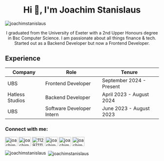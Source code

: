 <h1 align="center">Hi 👋, I'm Joachim Stanislaus</h1>

<p align="left"> <img src="https://komarev.com/ghpvc/?username=joachimstanislaus&label=Profile%20views&color=0e75b6&style=flat" alt="joachimstanislaus" /> </p>
<p align="center">I graduated from the University of Exeter with a 2nd Upper Honours degree in Bsc Computer Science. I am passionate about all things finance & tech. Started out as a Backend Developer but now a Frontend Developer. </p>

<h2>Experience</h2>

| Company           | Role                  | Tenure                  |
|--------------------|-----------------------|-------------------------|
| UBS               | Frontend Developer          | September 2024 - Present|
| Hatless Studios   | Backend Developer     | April 2023 - August 2024|
| UBS               | Software Developer Intern | June 2023 - August 2023|

<h3 align="left">Connect with me:</h3>
<p align="left">
<a href="https://twitter.com/joachimmmy" target="blank"><img align="center" src="https://raw.githubusercontent.com/rahuldkjain/github-profile-readme-generator/master/src/images/icons/Social/twitter.svg" alt="joachimmmy" height="30" width="40" /></a>
<a href="https://linkedin.com/in/joachimstanislaus" target="blank"><img align="center" src="https://raw.githubusercontent.com/rahuldkjain/github-profile-readme-generator/master/src/images/icons/Social/linked-in-alt.svg" alt="joachimstanislaus" height="30" width="40" /></a>
<a href="https://stackoverflow.com/users/11297111" target="blank"><img align="center" src="https://raw.githubusercontent.com/rahuldkjain/github-profile-readme-generator/master/src/images/icons/Social/stack-overflow.svg" alt="11297111" height="30" width="40" /></a>
<a href="https://instagram.com/joachimmmy" target="blank"><img align="center" src="https://raw.githubusercontent.com/rahuldkjain/github-profile-readme-generator/master/src/images/icons/Social/instagram.svg" alt="joachimmmy" height="30" width="40" /></a>
<a href="https://www.hackerrank.com/joachimtan00" target="blank"><img align="center" src="https://raw.githubusercontent.com/rahuldkjain/github-profile-readme-generator/master/src/images/icons/Social/hackerrank.svg" alt="joachimtan00" height="30" width="40" /></a>
<a href="https://www.leetcode.com/joachimstanislaus" target="blank"><img align="center" src="https://raw.githubusercontent.com/rahuldkjain/github-profile-readme-generator/master/src/images/icons/Social/leet-code.svg" alt="joachimstanislaus" height="30" width="40" /></a>
</p>

<p><img align="left" src="https://github-readme-stats.vercel.app/api/top-langs?username=joachimstanislaus&show_icons=true&locale=en&layout=compact" alt="joachimstanislaus" /></p>

<p>&nbsp;<img align="center" src="https://github-readme-stats.vercel.app/api?username=joachimstanislaus&show_icons=true&locale=en" alt="joachimstanislaus" /></p>
